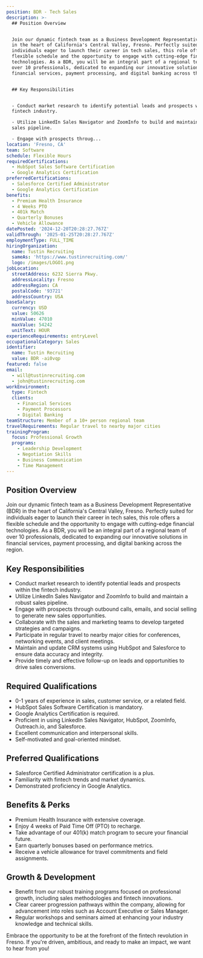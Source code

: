 ```yaml
---
position: BDR - Tech Sales
description: >-
  ## Position Overview


  Join our dynamic fintech team as a Business Development Representative (BDR)
  in the heart of California's Central Valley, Fresno. Perfectly suited for
  individuals eager to launch their career in tech sales, this role offers a
  flexible schedule and the opportunity to engage with cutting-edge financial
  technologies. As a BDR, you will be an integral part of a regional team of
  over 10 professionals, dedicated to expanding our innovative solutions in
  financial services, payment processing, and digital banking across the region.


  ## Key Responsibilities


  - Conduct market research to identify potential leads and prospects within the
  fintech industry.

  - Utilize LinkedIn Sales Navigator and ZoomInfo to build and maintain a robust
  sales pipeline.

  - Engage with prospects throug...
location: 'Fresno, CA'
team: Software
schedule: Flexible Hours
requiredCertifications:
  - HubSpot Sales Software Certification
  - Google Analytics Certification
preferredCertifications:
  - Salesforce Certified Administrator
  - Google Analytics Certification
benefits:
  - Premium Health Insurance
  - 4 Weeks PTO
  - 401k Match
  - Quarterly Bonuses
  - Vehicle Allowance
datePosted: '2024-12-20T20:28:27.767Z'
validThrough: '2025-01-25T20:28:27.767Z'
employmentType: FULL_TIME
hiringOrganization:
  name: Tustin Recruiting
  sameAs: 'https://www.tustinrecruiting.com/'
  logo: /images/LOGO1.png
jobLocation:
  streetAddress: 6232 Sierra Pkwy.
  addressLocality: Fresno
  addressRegion: CA
  postalCode: '93721'
  addressCountry: USA
baseSalary:
  currency: USD
  value: 50626
  minValue: 47010
  maxValue: 54242
  unitText: HOUR
experienceRequirements: entryLevel
occupationalCategory: Sales
identifier:
  name: Tustin Recruiting
  value: BDR -ai0vqp
featured: false
email:
  - will@tustinrecruiting.com
  - john@tustinrecruiting.com
workEnvironment:
  type: Fintech
  clients:
    - Financial Services
    - Payment Processors
    - Digital Banking
teamStructure: Member of a 10+ person regional team
travelRequirements: Regular travel to nearby major cities
trainingProgram:
  focus: Professional Growth
  programs:
    - Leadership Development
    - Negotiation Skills
    - Business Communication
    - Time Management
---
```




## Position Overview

Join our dynamic fintech team as a Business Development Representative (BDR) in the heart of California's Central Valley, Fresno. Perfectly suited for individuals eager to launch their career in tech sales, this role offers a flexible schedule and the opportunity to engage with cutting-edge financial technologies. As a BDR, you will be an integral part of a regional team of over 10 professionals, dedicated to expanding our innovative solutions in financial services, payment processing, and digital banking across the region.

## Key Responsibilities

- Conduct market research to identify potential leads and prospects within the fintech industry.
- Utilize LinkedIn Sales Navigator and ZoomInfo to build and maintain a robust sales pipeline.
- Engage with prospects through outbound calls, emails, and social selling to generate new sales opportunities.
- Collaborate with the sales and marketing teams to develop targeted strategies and campaigns.
- Participate in regular travel to nearby major cities for conferences, networking events, and client meetings.
- Maintain and update CRM systems using HubSpot and Salesforce to ensure data accuracy and integrity.
- Provide timely and effective follow-up on leads and opportunities to drive sales conversions.
  
## Required Qualifications

- 0-1 years of experience in sales, customer service, or a related field.
- HubSpot Sales Software Certification is mandatory.
- Google Analytics Certification is required.
- Proficient in using LinkedIn Sales Navigator, HubSpot, ZoomInfo, Outreach.io, and Salesforce.
- Excellent communication and interpersonal skills.
- Self-motivated and goal-oriented mindset.

## Preferred Qualifications

- Salesforce Certified Administrator certification is a plus.
- Familiarity with fintech trends and market dynamics.
- Demonstrated proficiency in Google Analytics.

## Benefits & Perks

- Premium Health Insurance with extensive coverage.
- Enjoy 4 weeks of Paid Time Off (PTO) to recharge.
- Take advantage of our 401(k) match program to secure your financial future.
- Earn quarterly bonuses based on performance metrics.
- Receive a vehicle allowance for travel commitments and field assignments.

## Growth & Development

- Benefit from our robust training programs focused on professional growth, including sales methodologies and fintech innovations.
- Clear career progression pathways within the company, allowing for advancement into roles such as Account Executive or Sales Manager.
- Regular workshops and seminars aimed at enhancing your industry knowledge and technical skills.

Embrace the opportunity to be at the forefront of the fintech revolution in Fresno. If you're driven, ambitious, and ready to make an impact, we want to hear from you!
